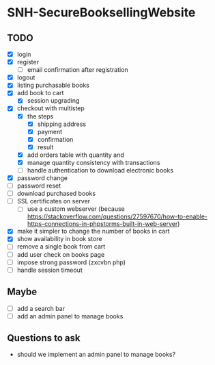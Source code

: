 # SNH-SecureBooksellingWebsite

## TODO
- [x] login
- [x] register
  - [ ] email confirmation after registration
- [x] logout
- [x] listing purchasable books
- [x] add book to cart
  - [X] session upgrading
- [X] checkout with multistep
  - [X] the steps
      - [X] shipping address
      - [X] payment
      - [X] confirmation
      - [X] result
  - [X] add orders table with quantity and
  - [X] manage quantity consistency with transactions
  - [ ] handle authentication to download electronic books
- [X] password change
- [ ] password reset
- [ ] download purchased books
- [ ] SSL certificates on server
  - [ ] use a custom webserver (because https://stackoverflow.com/questions/27597670/how-to-enable-https-connections-in-phpstorms-built-in-web-server)
- [X] make it simpler to change the number of books in cart
- [X] show availability in book store
- [ ] remove a single book from cart
- [ ] add user check on books page 
- [ ] impose strong password (zxcvbn php)
- [ ] handle session timeout

## Maybe
- [ ] add a search bar
- [ ] add an admin panel to manage books

## Questions to ask

- should we implement an admin panel to manage books?

